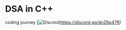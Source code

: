 # DSA in C++
coding journey
[![Discord](https://img.shields.io/discord/1025786666260111483?logo=discord&style=plastic)(https://discord.gg/dnZ6p47R)
